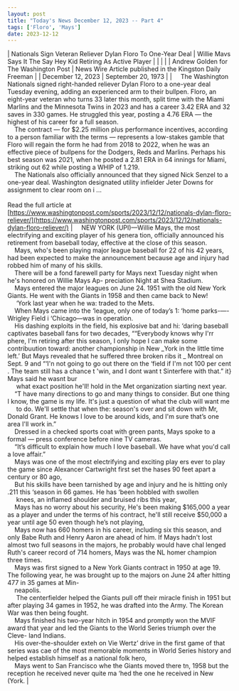 ```yaml
---
layout: post
title: "Today's News December 12, 2023 -- Part 4"
tags: ['Floro', 'Mays']
date: 2023-12-12
---
```


| Nationals Sign Veteran Reliever Dylan Floro To One-Year Deal | Willie Mavs Says It  The Say Hey Kid Retiring As Active Player  |
|  |  |
| Andrew Golden for The Washington Post | News Wire Article published in the Kingston Daily Freeman |
| December 12, 2023 | September 20, 1973 |
| &nbsp;&nbsp;&nbsp;&nbsp;The Washington Nationals signed right-handed reliever Dylan Floro to a one-year deal Tuesday evening, adding an experienced arm to their bullpen. Floro, an eight-year veteran who turns 33 later this month, split time with the Miami Marlins and the Minnesota Twins in 2023 and has a career 3.42 ERA and 32 saves in 330 games. He struggled this year, posting a 4.76 ERA — the highest of his career for a full season.<br>&nbsp;&nbsp;&nbsp;&nbsp;The contract — for $2.25 million plus performance incentives, according to a person familiar with the terms — represents a low-stakes gamble that Floro will regain the form he had from 2018 to 2022, when he was an effective piece of bullpens for the Dodgers, Reds and Marlins. Perhaps his best season was 2021, when he posted a 2.81 ERA in 64 innings for Miami, striking out 62 while posting a WHIP of 1.219.<br>&nbsp;&nbsp;&nbsp;&nbsp;The Nationals also officially announced that they signed Nick Senzel to a one-year deal. Washington designated utility infielder Jeter Downs for assignment to clear room on i ...<br><br>Read the full article at<br>[https://www.washingtonpost.com/sports/2023/12/12/nationals-dylan-floro-reliever/](https://www.washingtonpost.com/sports/2023/12/12/nationals-dylan-floro-reliever/) | &nbsp;&nbsp;&nbsp;&nbsp;NEW YORK  (UPI)—Willie Mays, the most electrifying and exciting player of his genera tion, officially announced his retirement from baseball today, effective at the close of this season.<br>&nbsp;&nbsp;&nbsp;&nbsp;Mays, who's been playing major league baseball for 22 of his 42 years, had been expected to make the announcement because age and injury had robbed him of many of his skills.<br>&nbsp;&nbsp;&nbsp;&nbsp;There will be a fond farewell party for Mays next Tuesday night when he's honored on Willie Mays Ap- preciation Night at Shea Stadium.<br>&nbsp;&nbsp;&nbsp;&nbsp;Mays entered the major leagues on June 24. 1951 with the old New York Giants. He went with the Giants in 1958 and then came back to New!<br>&nbsp;&nbsp;&nbsp;&nbsp; ‘York last year when he wa:   traded to the Mets.<br>&nbsp;&nbsp;&nbsp;&nbsp;When Mays came into the ‘league, only one of today’s 1: ‘home parks-—-Wrigley Field i ‘Chicago—was in operation.<br>&nbsp;&nbsp;&nbsp;&nbsp;His dashing exploits in the field, his explosive bat and hi: ‘daring baseball captivates baseball fans for two decades, ““Everybody knows why I'rr phere, I'm retiring after this season, I only hope I can make some  contribuution toward: another championship in New _York in the little time left.’ But Mays revealed that he suffered three broken ribs it _ Montreal on Sept. 9 and “‘I'n not going to go out there on the ‘field if I'm not 100 per cent . The team still has a chance t 'win, and I dont want t Sinterfere with that.” it} Mays said he wasnt bur<br>&nbsp;&nbsp;&nbsp;&nbsp; what exact position he'll! hold in the Met organization siarting next year.<br>&nbsp;&nbsp;&nbsp;&nbsp;“T have many directions to go and many things to consider. But one thing I know, the game is my life. It's just a question of what the club will want me<br>&nbsp;&nbsp;&nbsp;&nbsp; to do. We'll settle that when the: season's over and   sit down with Mr, Donald Grant. He knows I love to be around kids, and I'm sure that’s one area I'll work in.”<br>&nbsp;&nbsp;&nbsp;&nbsp;Dressed in a checked sports coat with green pants, Mays spoke to a formal — press conference before nine TV cameras.<br>&nbsp;&nbsp;&nbsp;&nbsp;“It’s difficult to explain how much I love baseball. We have what you'd call a love affair.”<br>&nbsp;&nbsp;&nbsp;&nbsp;Mays was one of the most electrifying and exciting play ers ever to play the game since Alexancer Cartwright first set the hases 90 feet apart a century or 80 ago,<br>&nbsp;&nbsp;&nbsp;&nbsp;But his skills have been tarnished by age and injury and he is hitting only .211 this ‘season in 66 games. He has ‘been hobbled with swollen<br>&nbsp;&nbsp;&nbsp;&nbsp; knees, an inflamed shoulder and bruised ribs this year,<br>&nbsp;&nbsp;&nbsp;&nbsp;Mays has no worry about his security, He's been making $165,000 a year as a player and under the terms of his contract, he'll still receive $50,000 a year until age 50 even though he’s not playing,<br>&nbsp;&nbsp;&nbsp;&nbsp;Mays now has 660 homers in his career, including six this season, and only Babe Ruth and Henry Aaron are ahead of him. If Mays hadn't lost almost two full seasons in the majors, he probably would have chal lenged Ruth's career record of 714 homers, Mays was the NL homer champion three times.<br>&nbsp;&nbsp;&nbsp;&nbsp;Mays was first signed to a New York Giants contract in 1950 at age 19. The following year, he was brought up to the majors on June 24 after hitting 477 in 35 games at Min-<br>&nbsp;&nbsp;&nbsp;&nbsp;neapolis.  <br>&nbsp;&nbsp;&nbsp;&nbsp; The centerfielder helped the Giants pull off their miracle finish in 1951 but after playing 34 games in 1952, he was drafted into the Army. The Korean War was then being fought.<br>&nbsp;&nbsp;&nbsp;&nbsp;Mays finished his two-year hitch in 1954 and promptly won the MVIF award that year and led the Giants to the World Series triumph over the Cleve- land Indians.<br>&nbsp;&nbsp;&nbsp;&nbsp;His over-the-shoulder  exteh on Vie Wertz’ drive in the first game of that series was cae of the most memorable moments in World Series history and helped establish himself as a national folk hero,<br>&nbsp;&nbsp;&nbsp;&nbsp;Mays went to San Francisco whe the Giants moved there tn, 1958 but the reception he received never quite ma ‘hed the one he received in New (York.  |